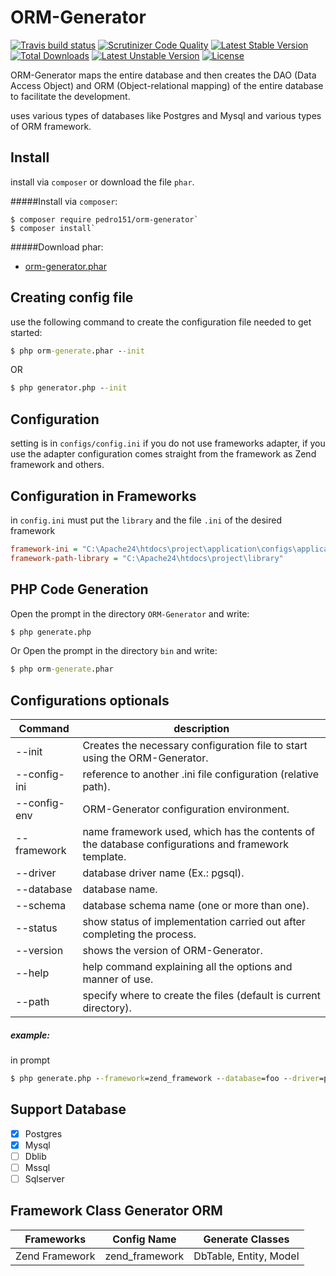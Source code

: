 # ORM-Generator

[![Travis build status](https://api.travis-ci.org/pedro151/orm-generator.svg?branch=master)](https://travis-ci.org/pedro151/orm-generator)
[![Scrutinizer Code Quality](https://scrutinizer-ci.com/g/pedro151/orm-generator/badges/quality-score.png?b=master)](https://scrutinizer-ci.com/g/pedro151/orm-generator/?branch=master)
[![Latest Stable Version](https://poser.pugx.org/pedro151/orm-generator/v/stable)](https://packagist.org/packages/pedro151/orm-generator)
[![Total Downloads](https://poser.pugx.org/pedro151/orm-generator/downloads)](https://packagist.org/packages/pedro151/orm-generator)
[![Latest Unstable Version](https://poser.pugx.org/pedro151/orm-generator/v/unstable)](https://packagist.org/packages/pedro151/orm-generator)
[![License](https://poser.pugx.org/pedro151/orm-generator/license)](https://packagist.org/packages/pedro151/orm-generator)

ORM-Generator maps the entire database and then creates the DAO (Data Access Object) and ORM (Object-relational mapping) of the entire database to facilitate the development.

uses various types of databases like Postgres and Mysql and various types of ORM framework.

Install
-------

install via `composer` or download the file `phar`.

#####Install via `composer`:
```
$ composer require pedro151/orm-generator`
$ composer install`
```

#####Download phar:

- [orm-generator.phar](https://github.com/pedro151/orm-generator/blob/master/bin/orm-generator.phar?raw=true)


Creating config file
--------------------
use the following command to create the configuration file needed to get started:

```cmd
$ php orm-generate.phar --init
```
OR
```cmd
$ php generator.php --init
```

Configuration
-------------

setting is in `configs/config.ini` if you do not use frameworks adapter, if you use the adapter configuration comes straight from the framework as Zend framework and others.

Configuration in Frameworks
---------------------------

in `config.ini` must put the `library` and the file `.ini` of the desired framework

```ini
framework-ini = "C:\Apache24\htdocs\project\application\configs\application.ini"
framework-path-library = "C:\Apache24\htdocs\project\library"
```

PHP Code Generation
-------------------

Open the prompt in the directory `ORM-Generator` and write:

```cmd
$ php generate.php
```

Or Open the prompt in the directory `bin` and write:

```cmd
$ php orm-generate.phar
```

Configurations optionals
------------------------
| Command        | description       |
|----------------|------------------|
| --init         | Creates the necessary configuration file to start using the ORM-Generator. |
| --config-ini   | reference to another .ini file configuration (relative path). |
| --config-env   | ORM-Generator configuration environment. |
| --framework    | name framework used, which has the contents of the database configurations and framework template. |
| --driver       | database driver name (Ex.: pgsql). |
| --database     | database name. |
| --schema       | database schema name (one or more than one). |
| --status       | show status of implementation carried out after completing the process. |
| --version      | shows the version of ORM-Generator. |
| --help         | help command explaining all the options and manner of use. |
| --path         | specify where to create the files (default is current directory). |


##### example:

in prompt

```cmd
$ php generate.php --framework=zend_framework --database=foo --driver=pgsql --status
```

Support Database 
----------------

- [x] Postgres
- [x] Mysql
- [ ] Dblib
- [ ] Mssql
- [ ] Sqlserver

Framework Class Generator ORM
-----------------------------

| Frameworks    | Config Name | Generate Classes |
|---------------|-------------|-------------|
|Zend Framework | zend_framework |DbTable, Entity, Model  |

